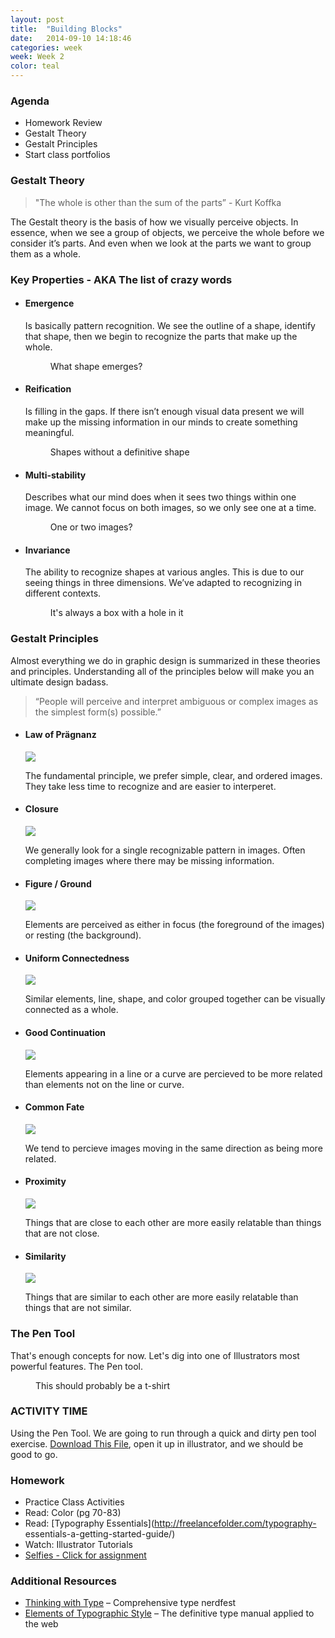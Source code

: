 ```yaml
---
layout: post
title:  "Building Blocks"
date:   2014-09-10 14:18:46
categories: week
week: Week 2
color: teal
---
```


### Agenda
- Homework Review
- Gestalt Theory
- Gestalt Principles
- Start class portfolios

### Gestalt Theory
> "The whole is other than the sum of the parts” - Kurt Koffka

The Gestalt theory is the basis of how we visually perceive objects. In essence, when we see a group of objects, we perceive the whole before we consider it’s parts. And even when we look at the parts we want to group them as a whole.

### Key Properties - AKA The list of crazy words

<ul class="large-block-grid-2 small-block-grid-1">

  <li>
    <h4>Emergence</h4>
    <p>Is basically pattern recognition. We see the outline of a shape, identify that shape, then we begin to recognize the parts that make up the whole.</p>
    <figure>
      <img src="/images/week2/emergence.png" alt="">
      <figcaption>What shape emerges?</figcaption>
      </img>
    </figure>
  </li>

  <li>
    <h4>Reification</h4>
    <p>Is filling in the gaps. If there isn’t enough visual data present we will make up the missing information in our minds to create something meaningful.</p>
    <figure>
      <img src="/images/week2/reification.png" alt="">
      <figcaption>Shapes without a definitive shape</figcaption>
      </img>
    </figure>
  </li>

  <li>
    <h4>Multi-stability</h4>
    <p>Describes what our mind does when it sees two things within one image. We cannot focus on both images, so we only see one at a time.</p>
    <figure>
      <img src="/images/week2/multistability.png" alt="">
      <figcaption>One or two images?</figcaption>
      </img>
    </figure>
  </li>

  <li>
    <h4>Invariance</h4>
    <p>The ability to recognize shapes at various angles. This is due to our seeing things in three dimensions. We’ve adapted to recognizing in different contexts.</p>
    <figure>
      <img src="/images/week2/invariance.png" alt="">
      <figcaption>It's always a box with a hole in it</figcaption>
      </img>
    </figure>
  </li>
</ul>

### Gestalt Principles
Almost everything we do in graphic design is summarized in these theories and principles. Understanding all of the principles below will make you an ultimate design badass.

> “People will perceive and interpret ambiguous or complex images as the simplest form(s) possible.”

<ul class="large-block-grid-4 small-block-grid-1">
  <li>
    <h4>Law of Prägnanz</h4>
    <img src="/images/week2/law-of-pragnanz.png" />
    <p>The fundamental principle, we prefer simple, clear, and ordered images. They take less time to recognize and are easier to interperet.</p>
  </li>
  <li>
    <h4>Closure</h4>
    <img src="/images/week2/closure.png" />
    <p>We generally look for a single recognizable pattern in images. Often completing images where there may be missing information.</p>
  </li>
  <li>
    <h4>Figure / Ground</h4>
    <img src="/images/week2/figure-ground.png" />
    <p>Elements are perceived as either in focus (the foreground of the images) or resting (the background).</p>
  </li>
  <li>
    <h4>Uniform Connectedness</h4>
    <img src="/images/week2/uniform-connectedness.png" />
    <p>Similar elements, line, shape, and color grouped together can be visually connected as a whole.</p>
  </li>
  <li>
    <h4>Good Continuation</h4>
    <img src="/images/week2/good-continuation.png" />
    <p>Elements appearing in a line or a curve are percieved to be more related than elements not on the line or curve.</p>
  </li>
  <li>
    <h4>Common Fate</h4>
    <img src="/images/week2/common-fate.gif" />
    <p>We tend to percieve images moving in the same direction as being more related. </p>
  </li>
  <li>
    <h4>Proximity</h4>
    <img src="/images/week2/proximity.png" />
    <p>Things that are close to each other are more easily relatable than things that are not close.</p>
  </li>
  <li>
    <h4>Similarity</h4>
    <img src="/images/week2/similarity.png" />
    <p>Things that are similar to each other are more easily relatable than things that are not similar.</p>
  </li>
</ul>

### The Pen Tool
That's enough concepts for now. Let's dig into one of Illustrators most powerful features. The Pen tool.
<figure>
  <img src="/images/week2/pen-tool.png" alt="">
  <figcaption>This should probably be a t-shirt</figcaption>
  </img>
</figure>

### ACTIVITY TIME
Using the Pen Tool. We are going to run through a quick and dirty pen tool exercise. [Download This File](/files/week2/Pen_Tool_The_Exercise.ai), open it up in illustrator, and we should be good to go.


### Homework
- Practice Class Activities
- Read: Color (pg 70-83)
- Read: [Typography Essentials](http://freelancefolder.com/typography-
essentials-a-getting-started-guide/)
- Watch: Illustrator Tutorials
- [Selfies - Click for assignment](assignments/assignment-02)

### Additional Resources
- [Thinking with Type](http://www.thinkingwithtype.com/) – Comprehensive type nerdfest
- [Elements of Typographic Style](http://webtypography.net/) – The definitive type manual applied to the web
